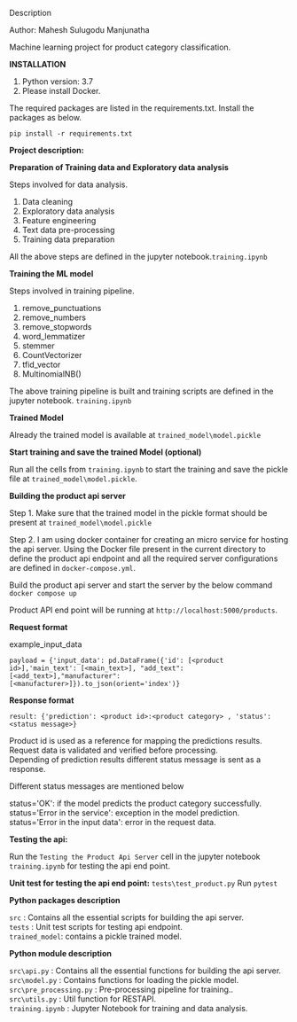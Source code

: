 Description
 
Author: Mahesh Sulugodu Manjunatha

Machine learning project for product category classification. 


**INSTALLATION**

1. Python version: 3.7 
1. Please install Docker.

The required packages are listed in the requirements.txt. Install the
packages as below.
 
`pip install -r requirements.txt`


**Project description:**

**Preparation of Training data  and Exploratory data analysis**

Steps involved for data analysis.

1. Data cleaning
2. Exploratory data analysis
3. Feature engineering
4. Text data pre-processing
4. Training data preparation

All the above steps are defined in the jupyter notebook.`training.ipynb`



**Training the ML model**

Steps involved in training pipeline.

1. remove_punctuations
2. remove_numbers
3. remove_stopwords
4. word_lemmatizer
5. stemmer
6. CountVectorizer
7. tfid_vector
8. MultinomialNB() 

The above training pipeline is built and training scripts are defined in the
jupyter notebook. `training.ipynb`

**Trained Model** 

Already the trained model is available at `trained_model\model.pickle`

**Start training and save the trained Model (optional)** 

Run all the cells from `training.ipynb` to start the training and save the
pickle file at `trained_model\model.pickle`.

**Building the product api server** 

Step 1. Make sure that the trained model in the pickle format should be present
 at 
`trained_model\model.pickle`

Step 2. I am using docker container for creating an micro service for hosting
the api server. Using the Docker file present in the current directory to define the
product api endpoint and all the required server configurations are defined
 in `docker-compose.yml`. 

Build the product api server and start the server by the below command \
`docker compose up` 

Product API end point will be running at `http://localhost:5000/products`. 

**Request format**

example_input_data 

`payload = {'input_data': pd.DataFrame({'id': [<product id>],'main_text': [<main_text>], "add_text":[<add_text>],"manufacturer":[<manufacturer>]}).to_json(orient='index')}`

**Response format**

`result: {'prediction': <product id>:<product category> , 'status': <status message>}`

Product id is used as a reference for mapping the predictions results. \
Request data is validated and verified before processing. \
Depending of prediction results different status message is sent as a response.

Different status messages are mentioned below

status='OK': if the model predicts the product category successfully.\
status='Error in the service': exception in the model prediction.\
status='Error in the input data': error in the request data. 


**Testing the api:** 

Run the `Testing the Product Api Server` cell in the jupyter notebook `training.ipynb` for testing the api end point.


**Unit test for testing the api end point:**  `tests\test_product.py` 
Run `pytest` 


**Python packages description**

`src` : Contains all the essential scripts for building the api server.\
`tests` : Unit test scripts for testing api endpoint.\
`trained_model`: contains a pickle trained model.

**Python module description**

`src\api.py` : Contains all the essential functions for building the api server. \
`src\model.py` : Contains functions for loading the pickle model.\
`src\pre_processing.py` : Pre-processing pipeline for training..\
`src\utils.py` : Util function for RESTAPI. \
`training.ipynb` : Jupyter Notebook for training and data analysis.
 
